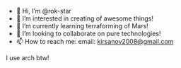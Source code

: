 - 👋 Hi, I’m @rok-star
- 👀 I’m interested in creating of awesome things!
- 🌱 I’m currently learning terraforming of Mars!
- 💞️ I’m looking to collaborate on pure technologies!
- 📫 How to reach me: email: kirsanov2008@gmail.com

I use arch btw!
